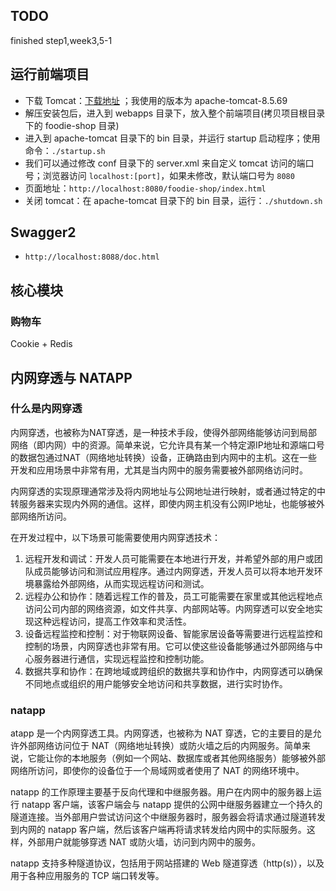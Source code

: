 ## TODO
finished step1,week3,5-1

## 运行前端项目

- 下载 Tomcat：[下载地址](https://tomcat.apache.org/) ；我使用的版本为 apache-tomcat-8.5.69
- 解压安装包后，进入到 webapps 目录下，放入整个前端项目(拷贝项目根目录下的 foodie-shop 目录)
- 进入到 apache-tomcat 目录下的 bin 目录，并运行 startup 启动程序；使用命令：`./startup.sh`
- 我们可以通过修改 conf 目录下的 server.xml 来自定义 tomcat 访问的端口号；浏览器访问 `localhost:[port]`，如果未修改，默认端口号为 `8080`
- 页面地址：`http://localhost:8080/foodie-shop/index.html`
- 关闭 tomcat：在 apache-tomcat 目录下的 bin 目录，运行：`./shutdown.sh`

## Swagger2 
- `http://localhost:8088/doc.html`

## 核心模块
### 购物车
Cookie + Redis

## 内网穿透与 NATAPP

### 什么是内网穿透
内网穿透，也被称为NAT穿透，是一种技术手段，使得外部网络能够访问到局部网络（即内网）中的资源。简单来说，它允许具有某一个特定源IP地址和源端口号的数据包通过NAT（网络地址转换）设备，正确路由到内网中的主机。这在一些开发和应用场景中非常有用，尤其是当内网中的服务需要被外部网络访问时。

内网穿透的实现原理通常涉及将内网地址与公网地址进行映射，或者通过特定的中转服务器来实现内外网的通信。这样，即使内网主机没有公网IP地址，也能够被外部网络所访问。

在开发过程中，以下场景可能需要使用内网穿透技术：

1. 远程开发和调试：开发人员可能需要在本地进行开发，并希望外部的用户或团队成员能够访问和测试应用程序。通过内网穿透，开发人员可以将本地开发环境暴露给外部网络，从而实现远程访问和测试。
2. 远程办公和协作：随着远程工作的普及，员工可能需要在家里或其他远程地点访问公司内部的网络资源，如文件共享、内部网站等。内网穿透可以安全地实现这种远程访问，提高工作效率和灵活性。
3. 设备远程监控和控制：对于物联网设备、智能家居设备等需要进行远程监控和控制的场景，内网穿透也非常有用。它可以使这些设备能够通过外部网络与中心服务器进行通信，实现远程监控和控制功能。
4. 数据共享和协作：在跨地域或跨组织的数据共享和协作中，内网穿透可以确保不同地点或组织的用户能够安全地访问和共享数据，进行实时协作。

### natapp
atapp 是一个内网穿透工具。内网穿透，也被称为 NAT 穿透，它的主要目的是允许外部网络访问位于 NAT（网络地址转换）或防火墙之后的内网服务。简单来说，它能让你的本地服务（例如一个网站、数据库或者其他网络服务）能够被外部网络所访问，即使你的设备位于一个局域网或者使用了 NAT 的网络环境中。

natapp 的工作原理主要基于反向代理和中继服务器。用户在内网中的服务器上运行 natapp 客户端，该客户端会与 natapp 提供的公网中继服务器建立一个持久的隧道连接。当外部用户尝试访问这个中继服务器时，服务器会将请求通过隧道转发到内网的 natapp 客户端，然后该客户端再将请求转发给内网中的实际服务。这样，外部用户就能够穿透 NAT 或防火墙，访问到内网中的服务。

natapp 支持多种隧道协议，包括用于网站搭建的 Web 隧道穿透（http(s)），以及用于各种应用服务的 TCP 端口转发等。

     